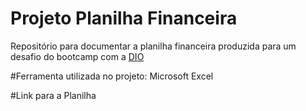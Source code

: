 # Projeto Planilha Financeira
Repositório para documentar a planilha financeira produzida para um desafio do bootcamp com a [DIO](https://dio.me)

#Ferramenta utilizada no projeto:
Microsoft Excel

#Link para a Planilha


